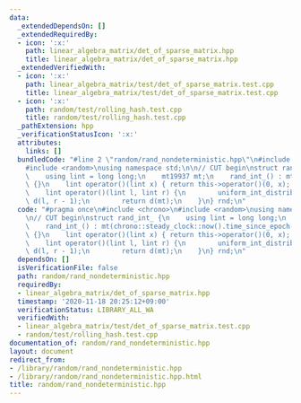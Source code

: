 ```yaml
---
data:
  _extendedDependsOn: []
  _extendedRequiredBy:
  - icon: ':x:'
    path: linear_algebra_matrix/det_of_sparse_matrix.hpp
    title: linear_algebra_matrix/det_of_sparse_matrix.hpp
  _extendedVerifiedWith:
  - icon: ':x:'
    path: linear_algebra_matrix/test/det_of_sparse_matrix.test.cpp
    title: linear_algebra_matrix/test/det_of_sparse_matrix.test.cpp
  - icon: ':x:'
    path: random/test/rolling_hash.test.cpp
    title: random/test/rolling_hash.test.cpp
  _pathExtension: hpp
  _verificationStatusIcon: ':x:'
  attributes:
    links: []
  bundledCode: "#line 2 \"random/rand_nondeterministic.hpp\"\n#include <chrono>\n\
    #include <random>\nusing namespace std;\n\n// CUT begin\nstruct rand_int_ {\n\
    \    using lint = long long;\n    mt19937 mt;\n    rand_int_() : mt(chrono::steady_clock::now().time_since_epoch().count())\
    \ {}\n    lint operator()(lint x) { return this->operator()(0, x); } // [0, x)\n\
    \    lint operator()(lint l, lint r) {\n        uniform_int_distribution<lint>\
    \ d(l, r - 1);\n        return d(mt);\n    }\n} rnd;\n"
  code: "#pragma once\n#include <chrono>\n#include <random>\nusing namespace std;\n\
    \n// CUT begin\nstruct rand_int_ {\n    using lint = long long;\n    mt19937 mt;\n\
    \    rand_int_() : mt(chrono::steady_clock::now().time_since_epoch().count())\
    \ {}\n    lint operator()(lint x) { return this->operator()(0, x); } // [0, x)\n\
    \    lint operator()(lint l, lint r) {\n        uniform_int_distribution<lint>\
    \ d(l, r - 1);\n        return d(mt);\n    }\n} rnd;\n"
  dependsOn: []
  isVerificationFile: false
  path: random/rand_nondeterministic.hpp
  requiredBy:
  - linear_algebra_matrix/det_of_sparse_matrix.hpp
  timestamp: '2020-11-18 20:25:12+09:00'
  verificationStatus: LIBRARY_ALL_WA
  verifiedWith:
  - linear_algebra_matrix/test/det_of_sparse_matrix.test.cpp
  - random/test/rolling_hash.test.cpp
documentation_of: random/rand_nondeterministic.hpp
layout: document
redirect_from:
- /library/random/rand_nondeterministic.hpp
- /library/random/rand_nondeterministic.hpp.html
title: random/rand_nondeterministic.hpp
---
```

